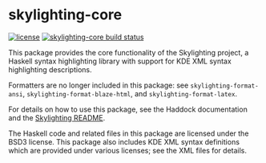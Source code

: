 skylighting-core
================

[![license](https://img.shields.io/badge/license-BSD3-brightgreen.svg)](https://opensource.org/licenses/BSD-3-Clause)
[![skylighting-core build status](https://img.shields.io/travis/jgm/skylighting-core.svg)](https://travis-ci.org/jgm/skylighting-core)

This package provides the core functionality of the Skylighting project,
a Haskell syntax highlighting library with support for KDE XML syntax
highlighting descriptions.

Formatters are no longer included in this package: see
`skylighting-format-ansi`, `skylighting-format-blaze-html`, and
`skylighting-format-latex`.

For details on how to use this package, see the Haddock documentation and
the [Skylighting README](https://github.com/jgm/skylighting/blob/master/skylighting/README.md).

The Haskell code and related files in this package are licensed under
the BSD3 license. This package also includes KDE XML syntax definitions
which are provided under various licenses; see the XML files for
details.
